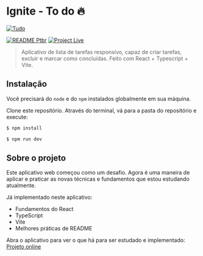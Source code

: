 # Ignite - To do 🔥

[![Tudo](https://raw.githubusercontent.com/edbonamigo/ToDo-Ignite/main/src/assets/screenshot.jpg)](https://tudo.edubon.work)

[![README Ptbr](https://img.shields.io/badge/README-pt_br-blue?link=https%3A%2F%2Fgithub.com%2Fedbonamigo%2FToDo-Ignite%2Fblob%2Fmain%2FREADME.md)](https://github.com/edbonamigo/ToDo-Ignite/blob/main/README-ptbr.md) [![Project Live](https://img.shields.io/badge/Projeto-online-green)](https://tudo.edubon.work)

> Aplicativo de lista de tarefas responsivo, capaz de criar tarefas, excluir e marcar como concluídas. Feito com React + Typescript + Vite.

## Instalação

Você precisará do `node` e do `npm` instalados globalmente em sua máquina.

Clone este repositório. Através do terminal, vá para a pasta do repositório e execute:

```bash
$ npm install
```

```bash
$ npm run dev
```

## Sobre o projeto

Este aplicativo web começou como um desafio. Agora é uma maneira de aplicar e praticar as novas técnicas e fundamentos que estou estudando atualmente.

Já implementado neste aplicativo:

- Fundamentos do React
- TypeScript
- Vite
- Melhores práticas de README

Abra o aplicativo para ver o que há para ser estudado e implementado: [Projeto online](https://tudo.edubon.work)
